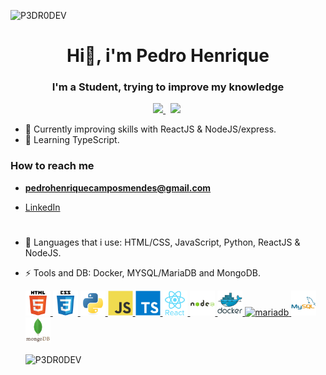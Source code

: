 <p align="left"> <img src="https://komarev.com/ghpvc/?username=P3DR0DEV&label=Profile%20views&color=0e75b6&style=flat" alt="P3DR0DEV" /> </p>
<h1 align="center">Hi👋, i'm Pedro Henrique</h1>
<h3 align="center">I'm a Student, trying to improve my knowledge</h3>

<p align="center"><a href="https://instagram.com/pedro_camposm" target="_blank">
    <img src="https://img.shields.io/badge/instagram-%23E4405F.svg?&style=for-the-badge&logo=instagram&logoColor=white" />        
  </a>&nbsp;
    <a href="https://twitter.com/esquilolo" target="_blank"><img src="https://img.shields.io/badge/Twitter-1DA1F2?style=for-the-badge&logo=twitter&logoColor=white" /></a>&nbsp;</p>

- 🤔 Currently improving skills with ReactJS & NodeJS/express.
- 🌱 Learning TypeScript.

<h3>How to reach me</h3>

- **pedrohenriquecamposmendes@gmail.com**
- <a href="https://www.linkedin.com/in/pedro-cmendes/">LinkedIn</a>
   <!--Logo Languages-->

  #

- 🔭 Languages that i use: HTML/CSS, JavaScript, Python, ReactJS & NodeJS.
- ⚡ Tools and DB: Docker, MYSQL/MariaDB and MongoDB.
  <p>
      <a href="https://www.w3.org/html/" target="_blank"> 
          <img src="https://raw.githubusercontent.com/devicons/devicon/master/icons/html5/html5-original-wordmark.svg" alt="html5" width="40" height="40"/> 
      </a>
      <a href="https://www.w3schools.com/css/" target="_blank">
          <img src="https://raw.githubusercontent.com/devicons/devicon/master/icons/css3/css3-original-wordmark.svg" alt="css3" width="40" height="40"/>
      </a>
      <a href="https://www.python.org" target="_blank"> 
          <img src="https://raw.githubusercontent.com/devicons/devicon/master/icons/python/python-original.svg" alt="python" width="40" height="40"/> 
      </a>
      <a href="https://www.ecma-international.org" target="_blank"> 
          <img src="https://raw.githubusercontent.com/devicons/devicon/master/icons/javascript/javascript-original.svg" alt="python" width="40" height="40"/> 
      </a> 
       <a href="https://www.typescriptlang.org">
          <img src="https://raw.githubusercontent.com/devicons/devicon/master/icons/typescript/typescript-original.svg" width="40"/>
      </a>
      <a href="https://reactjs.org/" target="_blank">
          <img src ="https://raw.githubusercontent.com/devicons/devicon/master/icons/react/react-original-wordmark.svg" width="40" alt="react-js logo" >
      </a> 
      <a href="https://nodejs.org/en/">
          <img src="https://raw.githubusercontent.com/devicons/devicon/master/icons/nodejs/nodejs-original-wordmark.svg" width="40" alt="node-js logo" >
      </a>
      <a href="https://www.docker.com/" target="_blank">
        <img src="https://raw.githubusercontent.com/devicons/devicon/master/icons/docker/docker-original-wordmark.svg" alt="docker" width="40" height="40" />
       </a>
       <a href="https://mariadb.org/" target="_blank">
        <img src="https://www.vectorlogo.zone/logos/mariadb/mariadb-icon.svg" alt="mariadb" width="40" height="40" />
       </a>
        <a href="https://www.mysql.com/" target="_blank">
            <img src="https://raw.githubusercontent.com/devicons/devicon/master/icons/mysql/mysql-original-wordmark.svg" alt="mysql" width="40" height="40" />
        </a>
        <a href="https://www.mongodb.com">
         <img src="https://raw.githubusercontent.com/devicons/devicon/master/icons/mongodb/mongodb-original-wordmark.svg" alt="mongodb" width="40" height="40" >
        </a>
  </p>
  <img align="center" width="29%" src="https://github-readme-stats.vercel.app/api/top-langs?username=P3DR0DEV&show_icons=true&locale=en&layout=compact" alt="P3DR0DEV" />
  <!--
  **P3DR0DEV/P3DR0DEV** is a ✨ _special_ ✨ repository because its `README.md` (this file) appears on your GitHub profile.

Here are some ideas to get you started:

- 🔭 I’m currently working on ...
- 🌱 I’m currently learning ...
- 👯 I’m looking to collaborate on ...
- 🤔 I’m looking for help with ...
- 💬 Ask me about ...
- 📫 How to reach me: ...
- 😄 Pronouns: ...
- ⚡ Fun fact: ...
  -->
